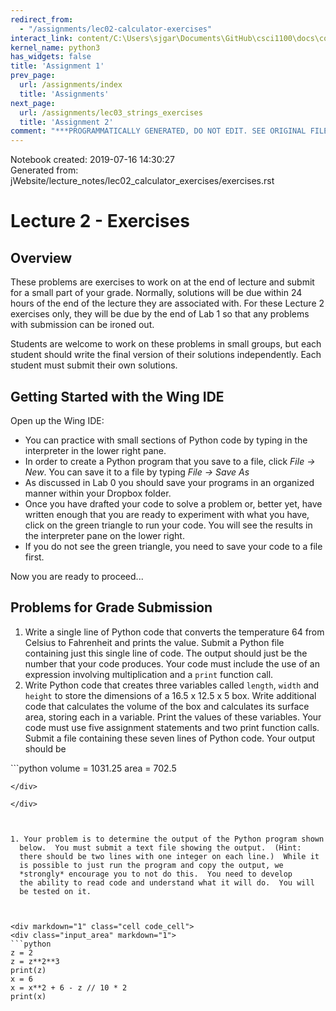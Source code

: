 ```yaml
---
redirect_from:
  - "/assignments/lec02-calculator-exercises"
interact_link: content/C:\Users\sjgar\Documents\GitHub\csci1100\docs\content\assignments/lec02_calculator_exercises.ipynb
kernel_name: python3
has_widgets: false
title: 'Assignment 1'
prev_page:
  url: /assignments/index
  title: 'Assignments'
next_page:
  url: /assignments/lec03_strings_exercises
  title: 'Assignment 2'
comment: "***PROGRAMMATICALLY GENERATED, DO NOT EDIT. SEE ORIGINAL FILES IN /content***"
---
```



Notebook created: 2019-07-16 14:30:27  
Generated from: jWebsite/lecture_notes/lec02_calculator_exercises/exercises.rst  



# Lecture 2 - Exercises



## Overview

These problems are exercises to work on at the end of lecture and
submit for a small part of your grade.  Normally, solutions will be
due within 24 hours of the end of the lecture they are associated
with.  For these Lecture 2 exercises only, they will be due by the end
of Lab 1 so that any problems with submission can be ironed out.

Students are welcome to work on these problems in small groups, but
each student should write the final version of their solutions
independently.  Each student must submit their own solutions.



## Getting Started with the Wing IDE

Open up the Wing IDE:

- You can practice with small sections of Python code by typing in the
  interpreter in the lower right pane.  
- In order to create a Python program that you save to a file, click
  *File -> New*.  You can save it to a file by typing *File -> Save
  As*  
- As discussed in Lab 0 you should save your programs in an organized
  manner within your Dropbox folder.  
- Once you have drafted your code to solve a problem or, better yet,
  have written enough that you are ready to experiment with what you
  have, click on the green triangle to run your code.  You will see
  the results in the interpreter pane on the lower right.  
- If you do not see the green triangle, you need to save your code
  to a file first.  


Now you are ready to proceed...



## Problems for Grade Submission

1. Write a single line of Python code that converts the temperature
  64 from Celsius to Fahrenheit and prints the value.  Submit a Python
  file containing just this single line of code.  The output should
  just be the number that your code produces.  Your code must include
  the use of an expression involving multiplication and a `print`
  function call.  
1. Write Python code that creates three variables called
  `length`, `width` and `height` to store the dimensions of a 16.5 x
  12.5 x 5 box.  Write additional code that calculates the volume
  of the box and calculates its surface area, storing each in a
  variable.  Print the values of these variables.  Your code must use
  five assignment statements and two print function calls.  Submit a
  file containing these seven lines of Python code. Your output
  should be  



<div markdown="1" class="cell code_cell">
<div class="input_area" markdown="1">
```python
volume = 1031.25
area = 702.5

```
</div>

</div>



1. Your problem is to determine the output of the Python program shown
  below.  You must submit a text file showing the output.  (Hint:
  there should be two lines with one integer on each line.)  While it
  is possible to just run the program and copy the output, we
  *strongly* encourage you to not do this.  You need to develop
  the ability to read code and understand what it will do.  You will
  be tested on it.  



<div markdown="1" class="cell code_cell">
<div class="input_area" markdown="1">
```python
z = 2
z = z**2**3
print(z)
x = 6
x = x**2 + 6 - z // 10 * 2
print(x)

```
</div>

</div>

